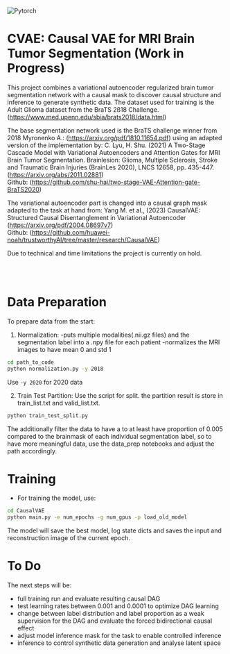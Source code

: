 ![Pytorch](https://img.shields.io/badge/Implemented%20in-Pytorch-red.svg)

# CVAE: Causal VAE for MRI Brain Tumor Segmentation (Work in Progress)

This project combines a variational autoencoder regularized brain tumor segmentation network with a causal mask to discover causal structure and inference to generate synthetic data. The dataset used for training is the Adult Glioma dataset from the BraTS 2ß18 Challenge. (https://www.med.upenn.edu/sbia/brats2018/data.html)


The base segmentation network used is the BraTS challenge winner from 2018 Myronenko A.: (https://arxiv.org/pdf/1810.11654.pdf) using an adapted version of the implementation by: 
C. Lyu, H. Shu. (2021) A Two-Stage Cascade Model with Variational Autoencoders and Attention Gates for MRI Brain Tumor Segmentation. Brainlesion: Glioma, Multiple Sclerosis, Stroke and Traumatic Brain Injuries (BrainLes 2020), LNCS 12658, pp. 435-447. (https://arxiv.org/abs/2011.02881) <br>
Github: (https://github.com/shu-hai/two-stage-VAE-Attention-gate-BraTS2020)

 
The variational autoencoder part is changed into a causal graph mask adapted to the task at hand from:
Yang M. et al., (2023) CausalVAE: Structured Causal Disentanglement in Variational Autoencoder (https://arxiv.org/pdf/2004.08697v7) <br>
Github: (https://github.com/huawei-noah/trustworthyAI/tree/master/research/CausalVAE)

Due to technical and time limitations the project is currently on hold.

<br /><br />




# Data Preparation

To prepare data from the start:
1. Normalization:
-puts multiple modalities(.nii.gz files) and the segmentation label into a .npy file for each patient
-normalizes the MRI images to have mean 0 and std 1

```bash
cd path_to_code
python normalization.py -y 2018
```
Use `-y 2020` for 2020 data

2. Train Test Partition:
Use the script for split. the partition result is store in train_list.txt and valid_list.txt.
```bash
python train_test_split.py
```

The additionally filter the data to have a to at least have proportion of 0.005 compared to the brainmask of each individual segmentation label, so to have more meaningful data, use the data_prep notebooks and adjust the path accordingly.


# Training
- For training the model, use:
```bash
cd CausalVAE
python main.py -e num_epochs -g num_gpus -p load_old_model
``` 
The model will save the best model, log state dicts and saves the input and reconstruction image of the current epoch.


# To Do

The next steps will be:
- full training run and evaluate resulting causal DAG
- test learning rates between 0.001 and 0.0001 to optimize DAG learning
- change between label distribution and label proportion as a weak supervision for the DAG and evaluate the forced bidirectional causal effect
- adjust model inference mask for the task to enable controlled inference
- inference to control synthetic data generation and analyse latent space
